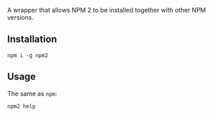 A wrapper that allows NPM 2 to be installed together with other NPM versions.

## Installation

```
npm i -g npm2
```

## Usage

The same as `npm`:
```
npm2 help
```
